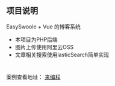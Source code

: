 ## 项目说明
EasySwoole + Vue 的博客系统

- 本项目为PHP后端
- 图片上传使用阿里云OSS
- 文章相关搜索使用lasticSearch简单实现 

#
案例查看地址：
[来编程]("https://laibiancheng.com")